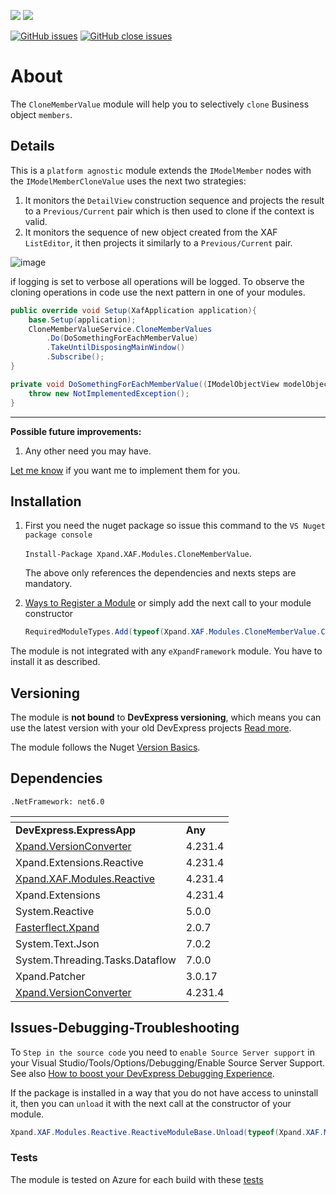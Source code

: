 ![](http://185-229-225-45.cloud-xip.com/nuget/v/Xpand.XAF.Modules.CloneMemberValue.svg?&style=flat) ![](http://185-229-225-45.cloud-xip.com/nuget/dt/Xpand.XAF.Modules.CloneMemberValue.svg?&style=flat)

[![GitHub issues](http://185-229-225-45.cloud-xip.com/github/issues/eXpandFramework/expand/CloneMemberValue.svg)](https://github.com/eXpandFramework/eXpand/issues?utf8=%E2%9C%93&q=is%3Aissue+is%3Aopen+sort%3Aupdated-desc+label%3AReactive.XAF+label%3ACloneMemberValue) [![GitHub close issues](http://185-229-225-45.cloud-xip.com/github/issues-closed/eXpandFramework/eXpand/CloneMemberValue.svg)](https://github.com/eXpandFramework/eXpand/issues?utf8=%E2%9C%93&q=is%3Aissue+is%3Aclosed+sort%3Aupdated-desc+label%3AReactive.XAF+label%3ACloneMemberValue)
# About 

The `CloneMemberValue` module will help you to selectively `clone` Business object `members`.

## Details

This is a `platform agnostic` module extends the `IModelMember` nodes with the `IModelMemberCloneValue` uses the next two strategies:

1. It monitors the `DetailView` construction sequence and projects the result to a `Previous/Current` pair which is then used to clone if the context is valid.
2. It monitors the sequence of new object created from the XAF `ListEditor`, it then projects it similarly to a `Previous/Current` pair.

<twitter>

![image](https://user-images.githubusercontent.com/159464/54979695-7bb5ec00-4fac-11e9-8373-b128982b8bc2.png)

</twitter>

if logging is set to verbose all operations will be logged. 
To observe the cloning operations in code use the next pattern in one of your modules.

```cs
public override void Setup(XafApplication application){
	base.Setup(application);
	CloneMemberValueService.CloneMemberValues
		.Do(DoSomethingForEachMemberValue)
		.TakeUntilDisposingMainWindow()
		.Subscribe();
}

private void DoSomethingForEachMemberValue((IModelObjectView modelObjectView, IMemberInfo MemberInfo, IObjectSpaceLink previousObject, IObjectSpaceLink currentObject) valueTuple){
	throw new NotImplementedException();
}
```

---

**Possible future improvements:**

1. Any other need you may have.

[Let me know](https://github.com/sponsors/apobekiaris) if you want me to implement them for you.

## Installation 
1. First you need the nuget package so issue this command to the `VS Nuget package console` 

   `Install-Package Xpand.XAF.Modules.CloneMemberValue`.

    The above only references the dependencies and nexts steps are mandatory.

2. [Ways to Register a Module](https://documentation.devexpress.com/eXpressAppFramework/118047/Concepts/Application-Solution-Components/Ways-to-Register-a-Module)
or simply add the next call to your module constructor
    ```cs
    RequiredModuleTypes.Add(typeof(Xpand.XAF.Modules.CloneMemberValue.CloneMemberValueModule));
    ```

The module is not integrated with any `eXpandFramework` module. You have to install it as described.

## Versioning
The module is **not bound** to **DevExpress versioning**, which means you can use the latest version with your old DevExpress projects [Read more](https://github.com/eXpandFramework/XAF/tree/master/tools/Xpand.VersionConverter).

The module follows the Nuget [Version Basics](https://docs.microsoft.com/en-us/nuget/reference/package-versioning#version-basics).
## Dependencies
`.NetFramework: net6.0`

|<!-- -->|<!-- -->
|----|----
|**DevExpress.ExpressApp**|**Any**
|[Xpand.VersionConverter](https://github.com/eXpandFramework/Reactive.XAF/tree/master/tools/Xpand.VersionConverter)|4.231.4
 |Xpand.Extensions.Reactive|4.231.4
 |[Xpand.XAF.Modules.Reactive](https://github.com/eXpandFramework/Reactive.XAF/tree/master/src/Modules/Xpand.XAF.Modules.Reactive)|4.231.4
 |Xpand.Extensions|4.231.4
 |System.Reactive|5.0.0
 |[Fasterflect.Xpand](https://github.com/eXpandFramework/Fasterflect)|2.0.7
 |System.Text.Json|7.0.2
 |System.Threading.Tasks.Dataflow|7.0.0
 |Xpand.Patcher|3.0.17
 |[Xpand.VersionConverter](https://github.com/eXpandFramework/Reactive.XAF/tree/master/tools/Xpand.VersionConverter)|4.231.4

## Issues-Debugging-Troubleshooting

To `Step in the source code` you need to `enable Source Server support` in your Visual Studio/Tools/Options/Debugging/Enable Source Server Support. See also [How to boost your DevExpress Debugging Experience](https://github.com/eXpandFramework/DevExpress.XAF/wiki/How-to-boost-your-DevExpress-Debugging-Experience#1-index-the-symbols-to-your-custom-devexpresss-installation-location).

If the package is installed in a way that you do not have access to uninstall it, then you can `unload` it with the next call at the constructor of your module.
```cs
Xpand.XAF.Modules.Reactive.ReactiveModuleBase.Unload(typeof(Xpand.XAF.Modules.CloneMemberValue.CloneMemberValueModule))
```

### Tests
The module is tested on Azure for each build with these [tests](https://github.com/eXpandFramework/Packages/tree/master/src/Tests/CloneMemberValue)

